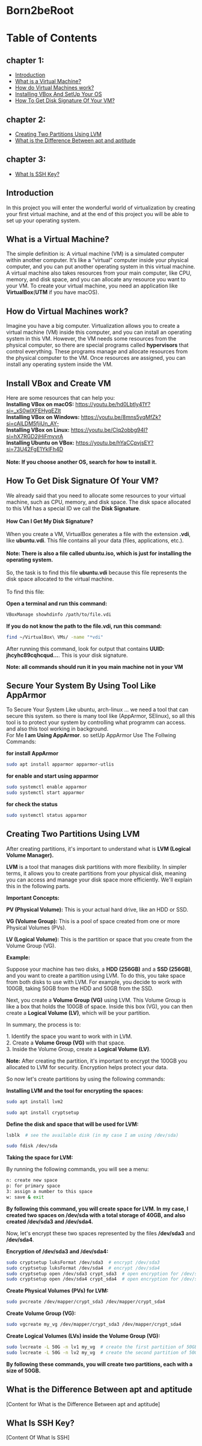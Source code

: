 # Born2beRoot

# Table of Contents
## chapter 1:
<ul>
  <li><a href="#introduction-ch1">Introduction</a></li>
  <li><a href="#virtual-machine">What is a Virtual Machine?</a></li>
  <li><a href="#how-vms-work">How do Virtual Machines work?</a></li>
  <li><a href="#install-vbox">Installing VBox And SetUp Your OS</a></li>
  <li><a href="#disk-signature">How To Get Disk Signature Of Your VM?</a></li>
</ul>
  
## chapter 2:
<ul>
  <li><a href="#lvm-partitions">Creating Two Partitions Using LVM</a></li>
  <li><a href="#apt-vs-aptitude">What is the Difference Between apt and aptitude</a></li>
</ul>

## chapter 3:
<ul>
  <li><a href="#introduction-ssh">What Is SSH Key?</a></li>
</ul>


## Introduction
<a name="introduction-ch1"></a>
<p>In this project you will enter the wonderful world of virtualization by creating your first virtual machine,
and at the end of this project you will be able to set up your operating system.</p>



## What is a Virtual Machine?
<a name="virtual-machine"></a>
<p>The simple definition is: A virtual machine (VM) is a simulated computer within another computer. 
It’s like a “virtual” computer inside your physical computer, and you can put another operating system 
in this virtual machine. A virtual machine also takes resources from your main computer, like CPU, memory,
and disk space, and you can allocate any resource you want to your VM. To create your virtual machine, 
you need an application like <strong>VirtualBox</strong>(<strong>UTM</strong> if you have macOS).</p>



## How do Virtual Machines work?
<a name="how-vms-work"></a>
<p>Imagine you have a big computer. Virtualization allows you to create a virtual machine (VM) inside this computer, and you can install an operating system in this VM. However, the VM needs some resources from the physical computer, so there are special programs called <strong>hypervisors</strong> that control everything. These programs manage and allocate resources from the physical computer to the VM. Once resources are assigned, you can install any operating system inside the VM.</p>



## Install VBox and Create VM
<a name="install-vbox"></a>
<p>Here are some resources that can help you: <br>
<strong>Installing VBox on macOS:</strong> <a href="https://youtu.be/hd0Lbtly41Y?si=_xS0wlXFEHyqEZIt">https://youtu.be/hd0Lbtly41Y?si=_xS0wlXFEHyqEZIt</a> <br>
<strong>Installing VBox on Windows:</strong> <a href="https://youtu.be/8mns5yqMfZk?si=cAlLDM5fjiUn_AY-">https://youtu.be/8mns5yqMfZk?si=cAlLDM5fjiUn_AY-</a> <br>
<strong>Installing VBox on Linux:</strong> <a href="https://youtu.be/CIq2obbg94I?si=hX7RGD2jHiFmyvrA">https://youtu.be/CIq2obbg94I?si=hX7RGD2jHiFmyvrA</a> <br>
<strong>Installing Ubuntu on VBox:</strong> <a href="https://youtu.be/hYaCCpvjsEY?si=73U42FgE1YklFh4D">https://youtu.be/hYaCCpvjsEY?si=73U42FgE1YklFh4D</a> <br> <br>
<strong>Note: If you choose another OS, search for how to install it.</strong>
</p>



## How To Get Disk Signature Of Your VM?
<a name="disk-signature"></a>

<p>We already said that you need to allocate some resources to your virtual machine, such as 
CPU, memory, and disk space. The disk space allocated to this VM has a special ID we
call the <strong>Disk Signature</strong>.<br> <br>
<strong>How Can I Get My Disk Signature?</strong> <br>
<br> When you create a VM, VirtualBox generates a file with the extension <strong>.vdi</strong>, 
like <strong>ubuntu.vdi</strong>. This file contains all your data (files, applications, etc.).
<br> <br> 
<strong>Note: There is also a file called <strong>ubuntu.iso</strong>, which is just for
installing the operating system.</strong> <br> 
<br> So, the task is to find this file
<strong>ubuntu.vdi</strong> because this file represents the disk space allocated to the virtual machine.<br> 
<br> To find this file:</p> <p><strong>Open a terminal and run this command:</strong><br></p> 

```bash
VBoxManage showhdinfo /path/to/file.vdi
```

<strong>If you do not know the path to the file.vdi, run this command:</strong>

```bash
find ~/VirtualBox\ VMs/ -name "*vdi"
```

<p>After running this command, look for output that contains 
<strong>UUID: jhcyhc89cqhcqud...</strong>. This is your disk signature.</p>
<strong>Note: all commands should run it in you main machine not in your VM</strong>



## Secure Your System By Using Tool Like AppArmor
<a name="secure-system"></a>
<p>To Secure Your System Like ubuntu, arch-linux ... we need a tool that can secure this system.
so there is many tool like (AppArmor, SElinux), so all this tool is to protect your system
by controlling what programm can access. and also this tool working in background. <br>
For Me <strong>I am Using AppArmor</strong>. so setUp AppArmor Use The Follwing Commands:<br></p>

<strong>for install AppArmor</strong>
``` bash
sudo apt install apparmor apparmor-utlis
```

<strong>for enable and start using apparmor</strong>

``` bash
sudo systemctl enable apparmor
sudo systemctl start apparmor
```

<strong>for check the status</strong>

``` bash
sudo systemctl status apparmor
```



## Creating Two Partitions Using LVM
<a name="lvm-partitions"></a>
<p>After creating partitions, it's important to understand what is <strong>LVM (Logical Volume Manager).</strong></p>

<p><strong>LVM</strong> is a tool that manages disk partitions with more flexibility. In simpler terms, it allows you to create partitions from your physical disk, meaning you can access and manage your disk space more efficiently. We'll explain this in the following parts.</p>

<p><strong>Important Concepts:</strong></p>
<p><strong>PV (Physical Volume):</strong> This is your actual hard drive, like an HDD or SSD.</p>
<p><strong>VG (Volume Group):</strong> This is a pool of space created from one or more Physical Volumes (PVs).</p>
<p><strong>LV (Logical Volume):</strong> This is the partition or space that you create from the Volume Group (VG).</p>
<p><strong>Example:</strong></p>

<p>Suppose your machine has two disks, a <strong>HDD (256GB)</strong> and a <strong>SSD (256GB)</strong>, and you want to create a partition using LVM. To do this, you take space from both disks to use with LVM. For example, you decide to work with 100GB, taking 50GB from the HDD and 50GB from the SSD.</p>

<p>Next, you create a <strong>Volume Group (VG)</strong> using LVM. This Volume Group is like a box that holds the 100GB of space. Inside this box (VG), you can then create a <strong>Logical Volume (LV)</strong>, which will be your partition.</p>

<p>In summary, the process is to:</p>
<p>1. Identify the space you want to work with in LVM.<br>
2. Create a <strong>Volume Group (VG)</strong> with that space.<br>
3. Inside the Volume Group, create a <strong>Logical Volume (LV)</strong>.</p>

<p><strong>Note:</strong> After creating the partition, it's important to encrypt the 100GB you allocated to LVM for security. Encryption helps protect your data.</p>
<p>So now let's create partitions by using the following commands:</p>
<p><strong>Installing LVM and the tool for encrypting the spaces:</strong></p>

``` bash
sudo apt install lvm2
```

``` bash
sudo apt install cryptsetup
```

<p><strong>Define the disk and space that will be used for LVM:</strong></p>

``` bash
lsblk  # see the available disk (in my case I am using /dev/sda)
```

``` bash
sudo fdisk /dev/sda
```

<p><strong>Taking the space for LVM:</strong></p>
<p>By running the following commands, you will see a menu:</p>

``` bash
n: create new space
p: for primary space
3: assign a number to this space
w: save & exit
```

<p><strong>By following this command, you will create space for LVM. In my case, I created two spaces on /dev/sda with a total storage of 40GB, and also created /dev/sda3 and /dev/sda4.</strong></p>
<p>Now, let's encrypt these two spaces represented by the files <strong>/dev/sda3</strong> and <strong>/dev/sda4</strong>.</p>
<p><strong>Encryption of /dev/sda3 and /dev/sda4:</strong></p>

``` bash
sudo cryptsetup luksFormat /dev/sda3  # encrypt /dev/sda3
sudo cryptsetup luksFormat /dev/sda4  # encrypt /dev/sda4
sudo cryptsetup open /dev/sda3 crypt_sda3  # open encryption for /dev/sda3
sudo cryptsetup open /dev/sda4 crypt_sda4  # open encryption for /dev/sda4
```

<p><strong>Create Physical Volumes (PVs) for LVM:</strong></p>

``` bash
sudo pvcreate /dev/mapper/crypt_sda3 /dev/mapper/crypt_sda4
```

<p><strong>Create Volume Group (VG):</strong></p>

``` bash
sudo vgcreate my_vg /dev/mapper/crypt_sda3 /dev/mapper/crypt_sda4
```

<p><strong>Create Logical Volumes (LVs) inside the Volume Group (VG):</strong></p>

``` bash
sudo lvcreate -L 50G -n lv1 my_vg  # create the first partition of 50GB
sudo lvcreate -L 50G -n lv2 my_vg  # create the second partition of 50GB
```
<p><strong>By following these commands, you will create two partitions, each with a size of 50GB.</strong></p>








## What is the Difference Between apt and aptitude
<a name="apt-vs-aptitude"></a>
[Content for What is the Difference Between apt and aptitude]



## What Is SSH Key?
<a name="introduction-ssh"></a>
[Content Of What Is SSH]









































